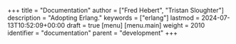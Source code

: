 +++
title = "Documentation"
author = ["Fred Hebert", "Tristan Sloughter"]
description = "Adopting Erlang."
keywords = ["erlang"]
lastmod = 2024-07-13T10:52:09+00:00
draft = true
[menu]
  [menu.main]
    weight = 2010
    identifier = "documentation"
    parent = "development"
+++
